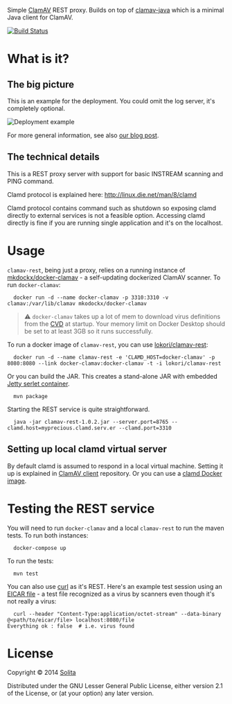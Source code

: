 Simple [ClamAV](http://www.clamav.net/) REST proxy. Builds on top of [clamav-java](https://github.com/solita/clamav-java) which is a minimal Java client for ClamAV.

[![Build Status](https://travis-ci.org/solita/clamav-rest.svg?branch=master)](https://travis-ci.org/solita/clamav-rest)

# What is it?

## The big picture

This is an example for the deployment. You could omit the log server, it's completely optional.

![Deployment example](img/virusscanner-deployment.png)

For more general information, see also [our blog post](http://dev.solita.fi/2015/06/02/rest-virusscan.html).

## The technical details

This is a REST proxy server with support for basic INSTREAM scanning and PING command. 

Clamd protocol is explained here:
http://linux.die.net/man/8/clamd

Clamd protocol contains command such as shutdown so exposing clamd directly to external services is not a feasible option. Accessing clamd directly is fine if you are running single application and it's on the localhost. 

# Usage

`clamav-rest`, being just a proxy, relies on a running instance of [mkdockx/docker-clamav](https://hub.docker.com/r/mkodockx/docker-clamav) - a self-updating dockerized ClamAV scanner.
To run `docker-clamav`:
```
  docker run -d --name docker-clamav -p 3310:3310 -v clamav:/var/lib/clamav mkodockx/docker-clamav
```
> :warning: `docker-clamav` takes up a lot of mem to download virus definitions from the [CVD](https://www.clamav.net/documents/clamav-virus-database-faq) at startup. Your memory limit on Docker Desktop should be set to at least 3GB so it runs successfully.

To run a docker image of `clamav-rest`, you can use [lokori/clamav-rest](https://hub.docker.com/r/lokori/clamav-rest):
```
  docker run -d --name clamav-rest -e 'CLAMD_HOST=docker-clamav' -p 8080:8080 --link docker-clamav:docker-clamav -t -i lokori/clamav-rest
```

Or you can build the JAR. This creates a stand-alone JAR with embedded [Jetty serlet container](http://www.eclipse.org/jetty/).

```
  mvn package
```

Starting the REST service is quite straightforward.

```
  java -jar clamav-rest-1.0.2.jar --server.port=8765 --clamd.host=myprecious.clamd.serv.er --clamd.port=3310
```

## Setting up local clamd virtual server

By default clamd is assumed to respond in a local virtual machine. Setting it up is explained in
[ClamAV client](https://github.com/solita/clamav-java) repository. Or you can use a [clamd Docker image](https://hub.docker.com/r/mkodockx/docker-clamav).

# Testing the REST service

You will need to run `docker-clamav` and a local `clamav-rest` to run the maven tests.
To run both instances:
```
  docker-compose up
```

To run the tests:
```
  mvn test
```

You can also use [curl](http://curl.haxx.se/) as it's REST.
Here's an example test session using an [EICAR file](http://www.eicar.org/86-0-Intended-use.html) - a test file recognized as a virus by scanners even though it's not really a virus:

```
  curl --header "Content-Type:application/octet-stream" --data-binary @<path/to/eicar/file> localhost:8080/file
Everything ok : false  # i.e. virus found
```

# License

Copyright © 2014 [Solita](http://www.solita.fi)

Distributed under the GNU Lesser General Public License, either version 2.1 of the License, or 
(at your option) any later version.

